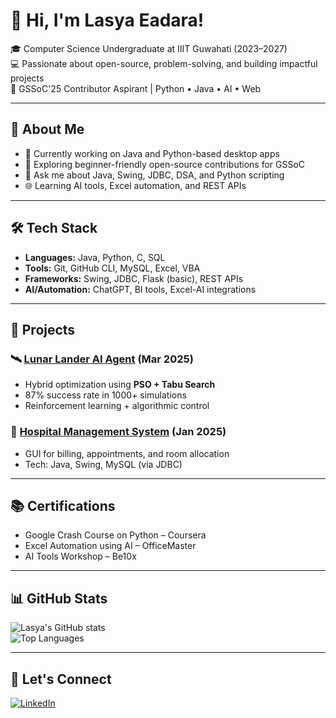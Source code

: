 # 👋 Hi, I'm Lasya Eadara!

🎓 Computer Science Undergraduate at IIIT Guwahati (2023–2027)  
💻 Passionate about open-source, problem-solving, and building impactful projects  
🚀 GSSoC'25 Contributor Aspirant | Python • Java • AI • Web

---

## 🌱 About Me

- 🔭 Currently working on Java and Python-based desktop apps  
- 🤝 Exploring beginner-friendly open-source contributions for GSSoC  
- 💬 Ask me about Java, Swing, JDBC, DSA, and Python scripting  
- 🌐 Learning AI tools, Excel automation, and REST APIs

---

## 🛠️ Tech Stack

- **Languages:** Java, Python, C, SQL  
- **Tools:** Git, GitHub CLI, MySQL, Excel, VBA  
- **Frameworks:** Swing, JDBC, Flask (basic), REST APIs  
- **AI/Automation:** ChatGPT, BI tools, Excel-AI integrations

---

## 📌 Projects

### 🛰️ [Lunar Lander AI Agent](https://github.com/07Lasya/Lunar-Lander-AI-Agent) (Mar 2025)
- Hybrid optimization using **PSO + Tabu Search**  
- 87% success rate in 1000+ simulations  
- Reinforcement learning + algorithmic control  

### 🏥 [Hospital Management System](https://github.com/07Lasya/Hospital-Management-System) (Jan 2025)
- GUI for billing, appointments, and room allocation  
- Tech: Java, Swing, MySQL (via JDBC)

---

## 📚 Certifications

- Google Crash Course on Python – Coursera  
- Excel Automation using AI – OfficeMaster  
- AI Tools Workshop – Be10x

---

## 📊 GitHub Stats

![Lasya's GitHub stats](https://github-readme-stats.vercel.app/api?username=07Lasya&show_icons=true&theme=radical)  
![Top Languages](https://github-readme-stats.vercel.app/api/top-langs/?username=07Lasya&layout=compact)

---

## 🔗 Let's Connect

[![LinkedIn](https://img.shields.io/badge/LinkedIn-blue?style=for-the-badge&logo=linkedin)](https://www.linkedin.com/in/lasya-eadara-b16138291)
